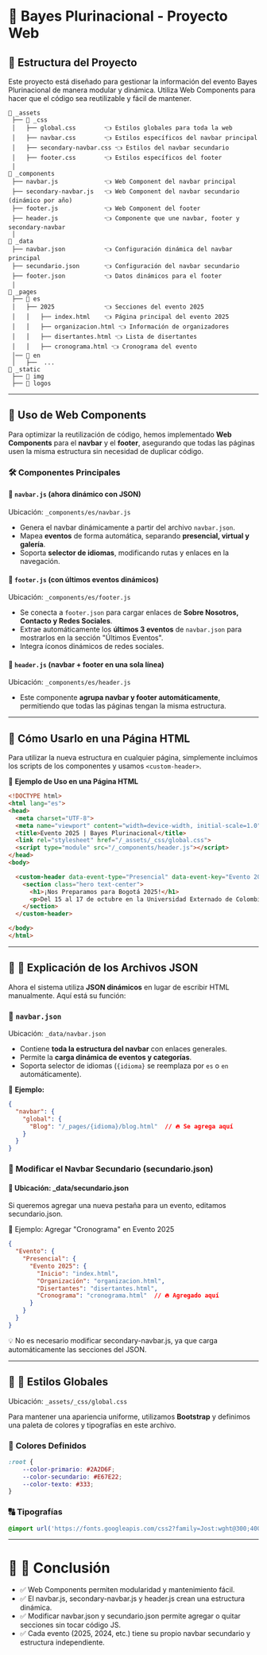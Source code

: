 # 📌 Bayes Plurinacional - Proyecto Web

## 🚀 **Estructura del Proyecto**
Este proyecto está diseñado para gestionar la información del evento Bayes Plurinacional de manera modular y dinámica. Utiliza Web Components para hacer que el código sea reutilizable y fácil de mantener.

```
📂 _assets
 ├── 📂 _css
 │   ├── global.css        👈 Estilos globales para toda la web
 │   ├── navbar.css        👈 Estilos específicos del navbar principal
 │   ├── secondary-navbar.css 👈 Estilos del navbar secundario
 │   ├── footer.css        👈 Estilos específicos del footer
 │
📂 _components
 ├── navbar.js             👈 Web Component del navbar principal
 ├── secondary-navbar.js   👈 Web Component del navbar secundario (dinámico por año)
 ├── footer.js             👈 Web Component del footer
 ├── header.js             👈 Componente que une navbar, footer y secondary-navbar
 │
📂 _data
 ├── navbar.json           👈 Configuración dinámica del navbar principal
 ├── secundario.json       👈 Configuración del navbar secundario
 ├── footer.json           👈 Datos dinámicos para el footer
 │
📂 _pages
 ├── 📂 es
 │   ├── 2025              👈 Secciones del evento 2025
 │   │   ├── index.html    👈 Página principal del evento 2025
 │   │   ├── organizacion.html 👈 Información de organizadores
 │   │   ├── disertantes.html 👈 Lista de disertantes
 │   │   ├── cronograma.html 👈 Cronograma del evento
 │── 📂 en
 │   ├──  ...
📂 _static
 ├── 📂 img
 ├── 📂 logos

```

---

## 📌 **Uso de Web Components**
Para optimizar la reutilización de código, hemos implementado **Web Components** para el **navbar** y el **footer**, asegurando que todas las páginas usen la misma estructura sin necesidad de duplicar código.

### 🛠 **Componentes Principales**
#### 📌 `navbar.js` (ahora dinámico con JSON)
Ubicación: `_components/es/navbar.js`

- Genera el navbar dinámicamente a partir del archivo `navbar.json`.
- Mapea **eventos** de forma automática, separando **presencial, virtual y galería**.
- Soporta **selector de idiomas**, modificando rutas y enlaces en la navegación.

#### 📌 `footer.js` (con últimos eventos dinámicos)
Ubicación: `_components/es/footer.js`

- Se conecta a `footer.json` para cargar enlaces de **Sobre Nosotros, Contacto y Redes Sociales**.
- Extrae automáticamente los **últimos 3 eventos** de `navbar.json` para mostrarlos en la sección "Últimos Eventos".
- Integra íconos dinámicos de redes sociales.

#### 📌 `header.js` (navbar + footer en una sola línea)
Ubicación: `_components/es/header.js`

- Este componente **agrupa navbar y footer automáticamente**, permitiendo que todas las páginas tengan la misma estructura.

---

## 📌 **Cómo Usarlo en una Página HTML**
Para utilizar la nueva estructura en cualquier página, simplemente incluimos los scripts de los componentes y usamos `<custom-header>`.

📌 **Ejemplo de Uso en una Página HTML**
```html
<!DOCTYPE html>
<html lang="es">
<head>
  <meta charset="UTF-8">
  <meta name="viewport" content="width=device-width, initial-scale=1.0">
  <title>Evento 2025 | Bayes Plurinacional</title>
  <link rel="stylesheet" href="/_assets/_css/global.css">
  <script type="module" src="/_components/header.js"></script>
</head>
<body>

  <custom-header data-event-type="Presencial" data-event-key="Evento 2025" data-lang="es">
    <section class="hero text-center">
      <h1>¡Nos Preparamos para Bogotá 2025!</h1>
      <p>Del 15 al 17 de octubre en la Universidad Externado de Colombia.</p>
    </section>
  </custom-header>

</body>
</html>
```

---

## 📌 **📂 Explicación de los Archivos JSON**
Ahora el sistema utiliza **JSON dinámicos** en lugar de escribir HTML manualmente. Aquí está su función:

### 📌 **`navbar.json`**
Ubicación: `_data/navbar.json`

- Contiene **toda la estructura del navbar** con enlaces generales.
- Permite la **carga dinámica de eventos y categorías**.
- Soporta selector de idiomas (`{idioma}` se reemplaza por `es` o `en` automáticamente).

📌 **Ejemplo:**
```json
{
  "navbar": {
    "global": {
      "Blog": "/_pages/{idioma}/blog.html"  // 🔥 Se agrega aquí
    }
  }
}

```

### 📌 Modificar el Navbar Secundario (secundario.json)
#### 📍 Ubicación: _data/secundario.json
Si queremos agregar una nueva pestaña para un evento, editamos secundario.json.

📌 Ejemplo: Agregar "Cronograma" en Evento 2025

```json
{
  "Evento": {
    "Presencial": {
      "Evento 2025": {
        "Inicio": "index.html",
        "Organización": "organizacion.html",
        "Disertantes": "disertantes.html",
        "Cronograma": "cronograma.html"  // 🔥 Agregado aquí
      }
    }
  }
}

```
💡 No es necesario modificar secondary-navbar.js, ya que carga automáticamente las secciones del JSON.

---

## 📌 **🔧 Estilos Globales**
Ubicación: `_assets/_css/global.css`

Para mantener una apariencia uniforme, utilizamos **Bootstrap** y definimos una paleta de colores y tipografías en este archivo.

### 🎨 **Colores Definidos**
```css
:root {
    --color-primario: #2A2D6F;
    --color-secundario: #E67E22;
    --color-texto: #333;
}
```

### 🔠 **Tipografías**
```css
@import url('https://fonts.googleapis.com/css2?family=Jost:wght@300;400;500;700&family=Manrope:wght@400;600&display=swap');
```

---
# 📌 🔗 Conclusión
- ✅ Web Components permiten modularidad y mantenimiento fácil.
- ✅ El navbar.js, secondary-navbar.js y header.js crean una estructura dinámica.
- ✅ Modificar navbar.json y secundario.json permite agregar o quitar secciones sin tocar código JS.
- ✅ Cada evento (2025, 2024, etc.) tiene su propio navbar secundario y estructura independiente.